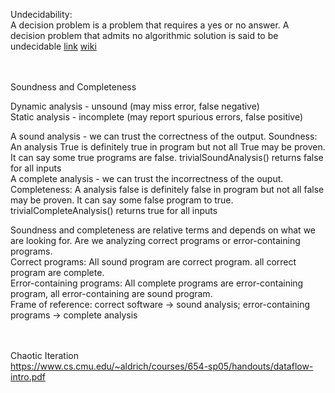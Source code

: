 Undecidability: </br>
A decision problem is a problem that requires a yes or no answer. A decision problem that admits no algorithmic solution is said to be undecidable [link](https://www.cs.rochester.edu/u/nelson/courses/csc_173/computability/undecidable.html#:~:text=Definition%3A%20A%20decision%20problem%20is,is%20said%20to%20be%20undecidable.) [wiki](https://en.wikipedia.org/wiki/Undecidable_problem)</br>

</br></br>
Soundness and Completeness</br>

Dynamic analysis - unsound (may miss error, false negative)</br>
Static analysis - incomplete (may report spurious errors, false positive)</br>

A sound analysis - we can trust the correctness of the output. Soundness: An analysis True is definitely true in program but not all True may be proven. It can say some true programs are false. trivialSoundAnalysis() returns false for all inputs</br>
A complete analysis - we can trust the incorrectness of the ouput. Completeness:  A analysis false is definitely false in program but not all false may be proven. It can say some false program to true. trivialCompleteAnalysis() returns true for all inputs</br>

Soundness and completeness are relative terms and depends on what we are looking for. Are we analyzing correct programs or error-containing programs.</br>
Correct programs: All sound program are correct program. all correct program are complete. </br>
Error-containing programs: All complete programs are error-containing program, all error-containing are sound program.</br>
Frame of reference: correct software -> sound analysis; error-containing programs -> complete analysis</br>


</br></br>
Chaotic Iteration </br>
https://www.cs.cmu.edu/~aldrich/courses/654-sp05/handouts/dataflow-intro.pdf
